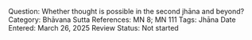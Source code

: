 Question: Whether thought is possible in the second jhāna and beyond?
Category: Bhāvana
Sutta References: MN 8; MN 111
Tags: Jhāna
Date Entered: March 26, 2025
Review Status: Not started
